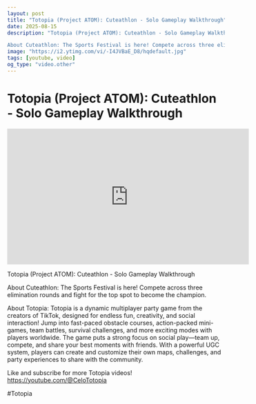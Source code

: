 ```yaml
---
layout: post
title: "Totopia (Project ATOM): Cuteathlon - Solo Gameplay Walkthrough"
date: 2025-08-15
description: "Totopia (Project ATOM): Cuteathlon - Solo Gameplay Walkthrough

About Cuteathlon: The Sports Festival is here! Compete across three elimination rounds a..."
image: "https://i2.ytimg.com/vi/-I4JVBaE_D8/hqdefault.jpg"
tags: [youtube, video]
og_type: "video.other"
---
```


<script type="application/ld+json">
{
  "@context": "http://schema.org",
  "@type": "VideoObject",
  "name": "Totopia (Project ATOM): Cuteathlon - Solo Gameplay Walkthrough",
  "description": "Totopia (Project ATOM): Cuteathlon - Solo Gameplay Walkthrough\n\nAbout Cuteathlon: The Sports Festival is here! Compete across three elimination rounds and fight for the top spot to become the champion.\n\nAbout Totopia: Totopia is a dynamic multiplayer party game from the creators of TikTok, designed for endless fun, creativity, and social interaction! Jump into fast-paced obstacle courses, action-packed mini-games, team battles, survival challenges, and more exciting modes with players worldwide. The game puts a strong focus on social play\u2014team up, compete, and share your best moments with friends. With a powerful UGC system, players can create and customize their own maps, challenges, and party experiences to share with the community.\n\nLike and subscribe for more Totopia videos! https://youtube.com/@CeloTotopia\n\n#Totopia",
  "thumbnailUrl": "https://i2.ytimg.com/vi/-I4JVBaE_D8/hqdefault.jpg",
  "uploadDate": "2025-08-15T22:37:52",
  "embedUrl": "https://www.youtube.com/embed/-I4JVBaE_D8",
  "publisher": {
    "@type": "Person",
    "name": "Celo Zaga"
  },
  "mainEntityOfPage": {
    "@type": "WebPage",
    "@id": "https://celozaga.github.io/2025/08/15/totopia-(project-atom):-cuteathlon---solo-gameplay-walkthrough--I4JVBaE_D8.html"
  },
  "duration": "PT0M0S"
}
</script>

<script type="application/ld+json">
{
  "@context": "http://schema.org",
  "@type": "BlogPosting",
  "headline": "Totopia (Project ATOM): Cuteathlon - Solo Gameplay Walkthrough",
  "image": "https://i2.ytimg.com/vi/-I4JVBaE_D8/hqdefault.jpg",
  "publisher": {
    "@type": "Person",
    "name": "Celo Zaga"
  },
  "url": "https://celozaga.github.io/2025/08/15/totopia-(project-atom):-cuteathlon---solo-gameplay-walkthrough--I4JVBaE_D8.html",
  "datePublished": "2025-08-15T22:37:52",
  "dateCreated": "2025-08-15T22:37:52",
  "dateModified": "2025-08-15T22:37:52",
  "description": "Totopia (Project ATOM): Cuteathlon - Solo Gameplay Walkthrough\n\nAbout Cuteathlon: The Sports Festival is here! Compete across three elimination rounds a...",
  "author": {
    "@type": "Person",
    "name": "Celo Zaga"
  },
  "mainEntityOfPage": {
    "@type": "WebPage",
    "@id": "https://celozaga.github.io/2025/08/15/totopia-(project-atom):-cuteathlon---solo-gameplay-walkthrough--I4JVBaE_D8.html"
  }
}
</script>

<h1 class="youtube-post-title">Totopia (Project ATOM): Cuteathlon - Solo Gameplay Walkthrough</h1>

<iframe width="560" height="315" src="https://www.youtube.com/embed/-I4JVBaE_D8" class="youtube-post-embed" frameborder="0" allowfullscreen></iframe>

<p class="youtube-post-description">Totopia (Project ATOM): Cuteathlon - Solo Gameplay Walkthrough

About Cuteathlon: The Sports Festival is here! Compete across three elimination rounds and fight for the top spot to become the champion.

About Totopia: Totopia is a dynamic multiplayer party game from the creators of TikTok, designed for endless fun, creativity, and social interaction! Jump into fast-paced obstacle courses, action-packed mini-games, team battles, survival challenges, and more exciting modes with players worldwide. The game puts a strong focus on social play—team up, compete, and share your best moments with friends. With a powerful UGC system, players can create and customize their own maps, challenges, and party experiences to share with the community.

Like and subscribe for more Totopia videos! https://youtube.com/@CeloTotopia

#Totopia</p>
